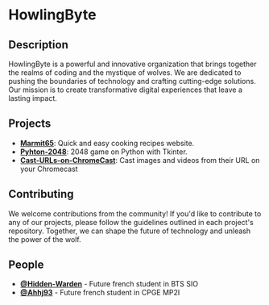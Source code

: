# HowlingByte

## Description
HowlingByte is a powerful and innovative organization that brings together the realms of coding and the mystique of wolves. We are dedicated to pushing the boundaries of technology and crafting cutting-edge solutions. Our mission is to create transformative digital experiences that leave a lasting impact.

## Projects
* [**Marmit65**](https://github.com/HowlingByte/Marmit65): Quick and easy cooking recipes website.
* [**Pyhton-2048**](https://github.com/HowlingByte/Python-2048): 2048 game on Python with Tkinter.
* [**Cast-URLs-on-ChromeCast**](https://github.com/HowlingByte/Cast-URLs-on-ChromeCast): Cast images and videos from their URL on your Chromecast



## Contributing
We welcome contributions from the community! If you'd like to contribute to any of our projects, please follow the guidelines outlined in each project's repository. Together, we can shape the future of technology and unleash the power of the wolf.

## People
* [**@Hidden-Warden**](https://github.com/Hidden-Warden) - Future french student in BTS SIO
* [**@Ahhj93**](https://github.com/Ahhj93) - Future french student in CPGE MP2I

<!--

**Here are some ideas to get you started:**

🙋‍♀️ A short introduction - what is your organization all about?
🌈 Contribution guidelines - how can the community get involved?
👩‍💻 Useful resources - where can the community find your docs? Is there anything else the community should know?
🍿 Fun facts - what does your team eat for breakfast?
🧙 Remember, you can do mighty things with the power of [Markdown](https://docs.github.com/github/writing-on-github/getting-started-with-writing-and-formatting-on-github/basic-writing-and-formatting-syntax)
-->
